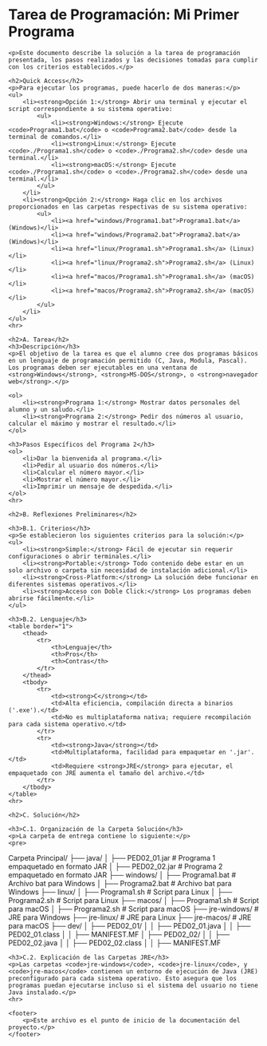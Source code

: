<!DOCTYPE html>
<html lang="es">
<head>
    <meta charset="UTF-8">
    <meta name="viewport" content="width=device-width, initial-scale=1.0">
    <title>Tarea de Programación: Mi Primer Programa</title>
</head>
<body>
    <h1><strong>Tarea de Programación: Mi Primer Programa</strong></h1>

    <p>Este documento describe la solución a la tarea de programación presentada, los pasos realizados y las decisiones tomadas para cumplir con los criterios establecidos.</p>

    <h2>Quick Access</h2>
    <p>Para ejecutar los programas, puede hacerlo de dos maneras:</p>
    <ul>
        <li><strong>Opción 1:</strong> Abrir una terminal y ejecutar el script correspondiente a su sistema operativo:
            <ul>
                <li><strong>Windows:</strong> Ejecute <code>Programa1.bat</code> o <code>Programa2.bat</code> desde la terminal de comandos.</li>
                <li><strong>Linux:</strong> Ejecute <code>./Programa1.sh</code> o <code>./Programa2.sh</code> desde una terminal.</li>
                <li><strong>macOS:</strong> Ejecute <code>./Programa1.sh</code> o <code>./Programa2.sh</code> desde una terminal.</li>
            </ul>
        </li>
        <li><strong>Opción 2:</strong> Haga clic en los archivos proporcionados en las carpetas respectivas de su sistema operativo:
            <ul>
                <li><a href="windows/Programa1.bat">Programa1.bat</a> (Windows)</li>
                <li><a href="windows/Programa2.bat">Programa2.bat</a> (Windows)</li>
                <li><a href="linux/Programa1.sh">Programa1.sh</a> (Linux)</li>
                <li><a href="linux/Programa2.sh">Programa2.sh</a> (Linux)</li>
                <li><a href="macos/Programa1.sh">Programa1.sh</a> (macOS)</li>
                <li><a href="macos/Programa2.sh">Programa2.sh</a> (macOS)</li>
            </ul>
        </li>
    </ul>
    <hr>

    <h2>A. Tarea</h2>
    <h3>Descripción</h3>
    <p>El objetivo de la tarea es que el alumno cree dos programas básicos en un lenguaje de programación permitido (C, Java, Modula, Pascal). Los programas deben ser ejecutables en una ventana de <strong>Windows</strong>, <strong>MS-DOS</strong>, o <strong>navegador web</strong>.</p>

    <ol>
        <li><strong>Programa 1:</strong> Mostrar datos personales del alumno y un saludo.</li>
        <li><strong>Programa 2:</strong> Pedir dos números al usuario, calcular el máximo y mostrar el resultado.</li>
    </ol>

    <h3>Pasos Específicos del Programa 2</h3>
    <ol>
        <li>Dar la bienvenida al programa.</li>
        <li>Pedir al usuario dos números.</li>
        <li>Calcular el número mayor.</li>
        <li>Mostrar el número mayor.</li>
        <li>Imprimir un mensaje de despedida.</li>
    </ol>
    <hr>

    <h2>B. Reflexiones Preliminares</h2>

    <h3>B.1. Criterios</h3>
    <p>Se establecieron los siguientes criterios para la solución:</p>
    <ul>
        <li><strong>Simple:</strong> Fácil de ejecutar sin requerir configuraciones o abrir terminales.</li>
        <li><strong>Portable:</strong> Todo contenido debe estar en un solo archivo o carpeta sin necesidad de instalación adicional.</li>
        <li><strong>Cross-Platform:</strong> La solución debe funcionar en diferentes sistemas operativos.</li>
        <li><strong>Acceso con Doble Click:</strong> Los programas deben abrirse fácilmente.</li>
    </ul>

    <h3>B.2. Lenguaje</h3>
    <table border="1">
        <thead>
            <tr>
                <th>Lenguaje</th>
                <th>Pros</th>
                <th>Contras</th>
            </tr>
        </thead>
        <tbody>
            <tr>
                <td><strong>C</strong></td>
                <td>Alta eficiencia, compilación directa a binarios ('.exe').</td>
                <td>No es multiplataforma nativa; requiere recompilación para cada sistema operativo.</td>
            </tr>
            <tr>
                <td><strong>Java</strong></td>
                <td>Multiplataforma, facilidad para empaquetar en '.jar'.</td>
                <td>Requiere <strong>JRE</strong> para ejecutar, el empaquetado con JRE aumenta el tamaño del archivo.</td>
            </tr>
        </tbody>
    </table>
    <hr>

    <h2>C. Solución</h2>

    <h3>C.1. Organización de la Carpeta Solución</h3>
    <p>La carpeta de entrega contiene lo siguiente:</p>
    <pre>
Carpeta Principal/
├── java/
│   ├── PED02_01.jar       # Programa 1 empaquetado en formato JAR
│   ├── PED02_02.jar       # Programa 2 empaquetado en formato JAR
├── windows/
│   ├── Programa1.bat      # Archivo bat para Windows
│   ├── Programa2.bat      # Archivo bat para Windows
├── linux/
│   ├── Programa1.sh       # Script para Linux
│   ├── Programa2.sh       # Script para Linux
├── macos/
│   ├── Programa1.sh       # Script para macOS
│   ├── Programa2.sh       # Script para macOS
├── jre-windows/           # JRE para Windows
├── jre-linux/             # JRE para Linux
├── jre-macos/             # JRE para macOS
├── dev/
│   ├── PED02_01/
│   │   ├── PED02_01.java
│   │   ├── PED02_01.class
│   │   ├── MANIFEST.MF
│   ├── PED02_02/
│   │   ├── PED02_02.java
│   │   ├── PED02_02.class
│   │   ├── MANIFEST.MF
    </pre>

    <h3>C.2. Explicación de las Carpetas JRE</h3>
    <p>Las carpetas <code>jre-windows</code>, <code>jre-linux</code>, y <code>jre-macos</code> contienen un entorno de ejecución de Java (JRE) preconfigurado para cada sistema operativo. Esto asegura que los programas puedan ejecutarse incluso si el sistema del usuario no tiene Java instalado.</p>
    <hr>

    <footer>
        <p>Este archivo es el punto de inicio de la documentación del proyecto.</p>
    </footer>
</body>
</html>
